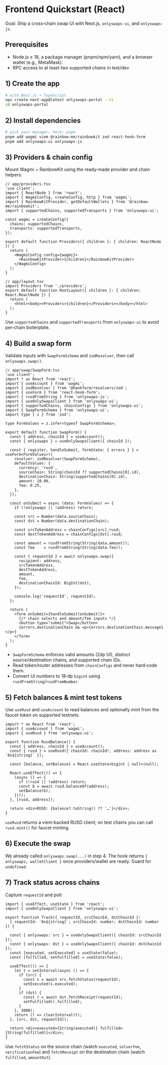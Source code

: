 # Frontend Quickstart (React)

Goal: Ship a cross‑chain swap UI with Next.js, `onlyswaps-ui`, and `onlyswaps-js`.

## Prerequisites

- Node.js ≥ 18, a package manager (pnpm/npm/yarn), and a browser wallet (e.g., MetaMask).
- RPC access to at least two supported chains in test/dev.

## 1) Create the app

```bash
# with Next.js + TypeScript
npx create-next-app@latest onlyswaps-portal --ts
cd onlyswaps-portal
```

## 2) Install dependencies

```bash
# pick your manager; here: pnpm
pnpm add wagmi viem @rainbow-me/rainbowkit zod react-hook-form
pnpm add onlyswaps-ui onlyswaps-js
```

## 3) Providers & chain config

Mount Wagmi + RainbowKit using the ready‑made provider and chain helpers:

```tsx
// app/providers.tsx
'use client';
import { ReactNode } from 'react';
import { WagmiConfig, createConfig, http } from 'wagmi';
import { RainbowKitProvider, getDefaultWallets } from '@rainbow-me/rainbowkit';
import { supportedChains, supportedTransports } from 'onlyswaps-ui';

const wagmi = createConfig({
  chains: supportedChains,
  transports: supportedTransports,
});

export default function Providers({ children }: { children: ReactNode }) {
  return (
    <WagmiConfig config={wagmi}>
      <RainbowKitProvider>{children}</RainbowKitProvider>
    </WagmiConfig>
  );
}
```

```tsx
// app/layout.tsx
import Providers from './providers';
export default function RootLayout({ children }: { children: React.ReactNode }) {
  return (
    <html><body><Providers>{children}</Providers></body></html>
  );
}
```

Use `supportedChains` and `supportedTransports` from `onlyswaps-ui` to avoid per‑chain boilerplate. 

## 4) Build a swap form

Validate inputs with `SwapFormSchema` and `zodResolver`, then call `onlyswaps.swap()`.

```tsx
// app/swap/SwapForm.tsx
'use client';
import * as React from 'react';
import { useAccount } from 'wagmi';
import { zodResolver } from '@hookform/resolvers/zod';
import { useForm } from 'react-hook-form';
import { rusdFromString } from 'onlyswaps-js';
import { useOnlySwapsClient } from 'onlyswaps-ui';
import { supportedChains, chainConfigs } from 'onlyswaps-ui';
import { SwapFormSchema } from 'onlyswaps-ui';
import type { z } from 'zod';

type FormValues = z.infer<typeof SwapFormSchema>;

export default function SwapForm() {
  const { address, chainId } = useAccount();
  const { onlyswaps } = useOnlySwapsClient({ chainId });

  const { register, handleSubmit, formState: { errors } } = useForm<FormValues>({
    resolver: zodResolver(SwapFormSchema),
    defaultValues: {
      currency: 'rusd',
      sourceChain: String(chainId ?? supportedChains[0].id),
      destinationChain: String(supportedChains[0].id),
      amount: 10.00,
      fee: 0.25,
    },
  });

  const onSubmit = async (data: FormValues) => {
    if (!onlyswaps || !address) return;

    const src = Number(data.sourceChain);
    const dst = Number(data.destinationChain);

    const srcTokenAddress = chainConfigs[src].rusd;
    const destTokenAddress = chainConfigs[dst].rusd;

    const amount = rusdFromString(String(data.amount));
    const fee    = rusdFromString(String(data.fee));

    const { requestId } = await onlyswaps.swap({
      recipient: address,
      srcTokenAddress,
      destTokenAddress,
      amount,
      fee,
      destinationChainId: BigInt(dst),
    });

    console.log('requestId', requestId);
  };

  return (
    <form onSubmit={handleSubmit(onSubmit)}>
      {/* chain selects and amount/fee inputs */}
      <button type="submit">Swap</button>
      {errors.destinationChain && <p>{errors.destinationChain.message}</p>}
    </form>
  );
}
```

* `SwapFormSchema` enforces valid amounts (2dp UI), distinct source/destination chains, and supported chain IDs. 
* Read token/router addresses from `chainConfigs` and never hard‑code them. 
* Convert UI numbers to 18‑dp `bigint` using `rusdFromString`/`rusdFromNumber`.  

## 5) Fetch balances & mint test tokens

Use `useRusd` and `useAccount` to read balances and optionally mint from the faucet token on supported testnets.

```tsx
import * as React from 'react';
import { useAccount } from 'wagmi';
import { useRusd } from 'onlyswaps-ui';

export function RusdBalance() {
  const { address, chainId } = useAccount();
  const { rusd } = useRusd({ chainId: chainId!, address: address as `0x${string}` });

  const [balance, setBalance] = React.useState<bigint | null>(null);

  React.useEffect(() => {
    (async () => {
      if (!rusd || !address) return;
      const b = await rusd.balanceOf(address);
      setBalance(b);
    })();
  }, [rusd, address]);

  return <div>RUSD: {balance?.toString() ?? '…'}</div>;
}
```

`useRusd` returns a viem‑backed RUSD client; on test chains you can call `rusd.mint()` for faucet minting.  

## 6) Execute the swap

We already called `onlyswaps.swap(...)` in step 4. The hook returns `{ onlyswaps, walletClient }` once providers/wallet are ready. Guard for `undefined`. 

## 7) Track status across chains

Capture `requestId` and poll:

```tsx
import { useEffect, useState } from 'react';
import { useOnlySwapsClient } from 'onlyswaps-ui';

export function Track({ requestId, srcChainId, dstChainId }:
  { requestId: `0x${string}`; srcChainId: number; dstChainId: number }) {

  const { onlyswaps: src } = useOnlySwapsClient({ chainId: srcChainId });
  const { onlyswaps: dst } = useOnlySwapsClient({ chainId: dstChainId });
  const [executed, setExecuted] = useState(false);
  const [fulfilled, setFulfilled] = useState(false);

  useEffect(() => {
    let t = setInterval(async () => {
      if (src) {
        const s = await src.fetchStatus(requestId);
        setExecuted(s.executed);
      }
      if (dst) {
        const r = await dst.fetchReceipt(requestId);
        setFulfilled(r.fulfilled);
      }
    }, 3000);
    return () => clearInterval(t);
  }, [src, dst, requestId]);

  return <div>executed={String(executed)} fulfilled={String(fulfilled)}</div>;
}
```

Use `fetchStatus` on the source chain (watch `executed`, `solverFee`, `verificationFee`) and `fetchReceipt` on the destination chain (watch `fulfilled`, `amountOut`).  

